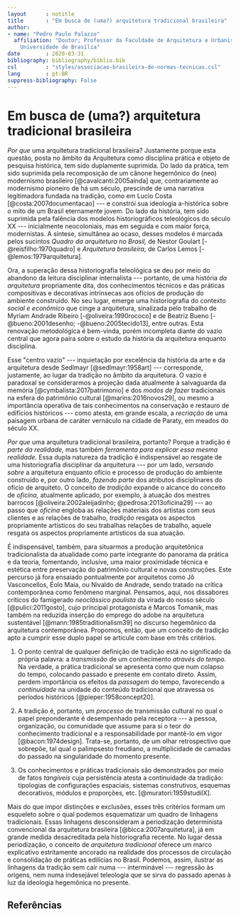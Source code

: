 ```yaml
---
layout      : notitle
title       : "Em busca de (uma?) arquitetura tradicional brasileira"
author:
- name: "Pedro Paulo Palazzo"
  affiliation: "Doutor; Professor da Faculdade de Arquitetura e Urbanismo da
    Universidade de Brasília"
date        : 2020-03-31
bibliography: bibliography/biblio.bib
csl         : "styles/associacao-brasileira-de-normas-tecnicas.csl"
lang        : pt-BR
suppress-bibliography: False
---
```


Em busca de (uma?) arquitetura tradicional brasileira
=====================================================

*Por que* uma arquitetura tradicional brasileira? Justamente porque
esta questão, posta no âmbito da Arquitetura como disciplina prática e
objeto de pesquisa histórica, tem sido duplamente suprimida. Do lado da
prática, tem sido suprimida pela recomposição de um cânone hegemônico do
(neo) modernismo brasileiro [@cavalcanti:2005ainda] que, contrariamente
ao modernismo pioneiro de há um século, prescinde de uma narrativa
legitimadora fundada na tradição, como em Lucio Costa
[@costa:2007documentacao] --- e constrói sua ideologia a-histórica sobre
o mito de um Brasil eternamente jovem.
Do lado da história, tem sido suprimida pela falência dos modelos
historiográficos teleológicos do século XX --- inicialmente
neocoloniais, mas em seguida e com maior força, modernistas. A síntese,
simultânea ao ocaso, desses modelos é marcada pelos sucintos *Quadro da
arquitetura no Brasil,* de Nestor Goulart [-@reisfilho:1970quadro] e
*Arquitetura brasileira,* de Carlos Lemos [-@lemos:1979arquitetura].

Ora, a superação dessa historiografia teleológica se deu por meio do
abandono da leitura disciplinar internalista --- portanto, de uma
história *da arquitetura* propriamente dita, dos conhecimentos técnicos
e das práticas compositivas e decorativas intrínsecas aos ofícios de
produção do ambiente construído. No seu lugar, emerge uma historiografia
do contexto *social e econômico* que cinge a arquitetura, sinalizada
pelo trabalho de Myriam Andrade Ribeiro [-@oliveira:1990rococo] e de
Beatriz Bueno [-@bueno:2001desenho; -@bueno:2005tecido13], entre outras.
Esta renovação metodológica é bem-vinda, porém incompleta diante do
vazio central que agora paira sobre o estudo da história da arquitetura
enquanto disciplina.

Esse "centro vazio" --- inquietação por excelência da história da arte e
da arquitetura desde Sedlmayr [@sedlmayr:1958art] --- corresponde,
justamente, ao lugar da tradição no âmbito da arquitetura. O vazio é
paradoxal se considerarmos a projeção dada atualmente à salvaguarda da
memória [@cymbalista:2017patrimonio] e dos *modos de fazer* tradicionais
na esfera do patrimônio cultural [@marins:2016novos29], ou mesmo a
importância operativa de tais conhecimentos na conservação e restauro de
edifícios históricos --- como atesta, em grande escala, a *recriação* de
uma paisagem urbana de caráter vernáculo na cidade de Paraty, em meados
do século XX.

*Por que* uma arquitetura tradicional brasileira, portanto? Porque a
tradição é *parte da realidade,* mas também *ferramenta para explicar
essa mesma realidade.* Essa dupla natureza da tradição é indispensável
ao resgate de uma historiografia disciplinar da arquitetura --- por um
lado, *versando sobre* a arquitetura enquanto ofício e processo de
produção do ambiente construído e, por outro lado, *fazendo parte* dos
atributos disciplinares do ofício de arquiteto. O conceito de *tradição*
expande o alcance do conceito de *oficina,* atualmente aplicado, por
exemplo, à atuação dos mestres barrocos [@oliveira:2002aleijadinho;
@pedrosa:2013oficina29] --- ao passo que *oficina* engloba as relações
materiais dos artistas com seus clientes e as relações de trabalho,
*tradição* resgata os aspectos propriamente artísticos do seu trabalhas
relações de trabalho, aquele resgata os aspectos propriamente artísticos
da sua atuação.

É indispensável, também, para situarmos a produção arquitetônica
tradicionalista da atualidade como parte integrante do panorama da
prática e da teoria, fomentando, inclusive, uma maior proximidade
técnica e estética entre preservação do patrimônio cultural e novas
construções. Este percurso já fora ensaiado pontualmente por arquitetos
como Jô Vasconcellos, Éolo Maia, ou Nivaldo de Andrade, sendo tratado na
crítica contemporânea como fenômeno marginal. Pensamos, aqui, nos
dissabores críticos do famigerado *neoclássico paulista* da virada do
nosso século [@pulici:2011gosto], cujo principal protagonista é Marcos
Tomanik, mas também na reduzida inserção do emprego do adobe na
arquitetura sustentável [@mann:1985traditionalism39] no discurso
hegemônico da arquitetura contemporânea. Propomos, então, que um
conceito de tradição apto a cumprir esse duplo papel se articule com
base em três critérios.

1) O ponto central de qualquer definição de tradição está no significado
   da própria palavra: a *transmissão* de um conhecimento *através do
   tempo.* Na verdade, a prática tradicional se apresenta como que num
   colapso do tempo, colocando passado e presente em contato direto.
   Assim, perdem importância os efeitos da *passagem* do tempo,
   favorecendo a *continuidade* na unidade do conteúdo tradicional que
   atravessa os períodos históricos [@pieper:1958concept20].

2) A tradição é, portanto, um *processo* de transmissão cultural no qual
   o papel preponderante é desempenhado pela receptora --- a pessoa,
   organização, ou comunidade que assume para si o teor do conhecimento
   tradicional e a responsabilidade por mantê-lo em vigor
   [@bacon:1974design]. Trata-se,
   portanto, de um olhar retrospectivo que sobrepõe, tal qual o
   palimpsesto freudiano, a multiplicidade de camadas do passado na
   singularidade do momento presente.

3) Os conhecimentos e práticas tradicionais são demonstrados por meio de
   fatos *tangíveis* cuja persistência atesta a continuidade da
   tradição: tipologias de configurações espaciais, sistemas
   construtivos, esquemas decorativos, módulos e proporções, etc.
   [@muratori:1959studiIX].

Mais do que impor distinções e exclusões, esses três critérios formam um
esqueleto sobre o qual podemos esquematizar um quadro de linhagens
tradicionais. Essas linhagens desconsideram a periodização determinista
convencional da arquitetura brasileira [@bicca:2007arquitetura], já em
grande medida desacreditada pela historiografia recente.
No lugar dessa periodização,
o conceito de *arquitetura tradicional* oferece um marco explicativo
estritamente ancorado na realidade dos processos de circulação e
consolidação de práticas edilícias no Brasil. Podemos, assim, ilustrar
as linhagens da tradição sem cair numa --- interminável --- regressão às
origens, nem numa indesejável teleologia que se sirva do passado apenas
à luz da ideologia hegemônica no presente.


Referências
-----------

